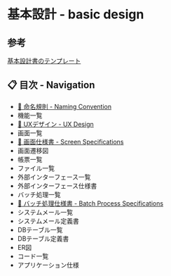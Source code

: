 # 基本設計 - basic design

## 参考
[基本設計書のテンプレート](https://note.com/optimal_sdw_com/n/ndfa3af81043f)

## 📋 目次 - Navigation

- [📐 命名規則 - Naming Convention](/docs/basic-design/naming-convention.md)
- 機能一覧
- [🎨 UXデザイン - UX Design](/docs/basic-design/ux-design.md)
- 画面一覧
- [📄 画面仕様書 - Screen Specifications](/docs/basic-design/screen-specifications/index.md)
- 画面遷移図
- 帳票一覧
- ファイル一覧
- 外部インターフェース一覧
- 外部インターフェース仕様書
- バッチ処理一覧
- [🔄 バッチ処理仕様書 - Batch Process Specifications](/docs/basic-design/batch-process-specifications/index.md)
- システムメール一覧
- システムメール定義書
- DBテーブル一覧
- DBテーブル定義書
- ER図
- コード一覧
- アプリケーション仕様
